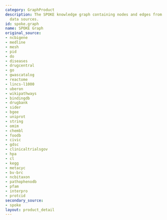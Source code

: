 ```yaml
---
category: GraphProduct
description: The SPOKE knowledge graph containing nodes and edges from multiple biomedical
  data sources.
id: spoke.graph
name: SPOKE Graph
original_source:
- ncbigene
- medline
- mesh
- pid
- do
- diseases
- drugcentral
- go
- gwascatalog
- reactome
- lincs-l1000
- uberon
- wikipathways
- bindingdb
- drugbank
- sider
- bgee
- uniprot
- string
- omim
- chembl
- foodb
- civic
- gdsc
- clinicaltrialsgov
- hpa
- cl
- kegg
- metacyc
- bv-brc
- ncbitaxon
- pathophenodb
- pfam
- interpro
- protcid
secondary_source:
- spoke
layout: product_detail
---
```

